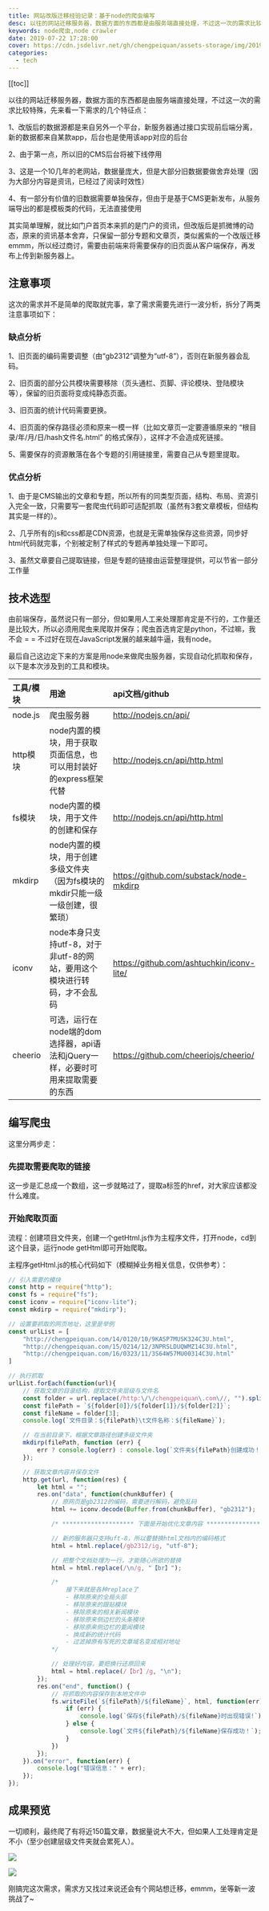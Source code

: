 ```yaml
---
title: 网站改版迁移经验记录：基于node的爬虫编写
desc: 以往的网站迁移服务器，数据方面的东西都是由服务端直接处理，不过这一次的需求比较特殊，就比如门户首页本来抓的是门户的资讯，但改版后是抓微博的动态，原来的资讯基本舍弃，只保留一部分专题和文章页，类似酱紫的一个改版迁移emmm，所以经过商讨，需要由前端来将需要保存的旧页面从客户端保存，再发布上传到新服务器上。
keywords: node爬虫,node crawler
date: 2019-07-22 17:28:00
cover: https://cdn.jsdelivr.net/gh/chengpeiquan/assets-storage/img/2019/07/1.jpg
categories: 
  - tech
---
```

[[toc]]

以往的网站迁移服务器，数据方面的东西都是由服务端直接处理，不过这一次的需求比较特殊，先来看一下需求的几个特征点：

1、改版后的数据源都是来自另外一个平台，新服务器通过接口实现前后端分离，新的数据都来自某款app，后台也是使用该app对应的后台

2、由于第一点，所以旧的CMS后台将被下线停用

3、这是一个10几年的老网站，数据量庞大，但是大部分旧数据要做舍弃处理（因为大部分内容是资讯，已经过了阅读时效性）

4、有一部分有价值的旧数据需要单独保存，但由于是基于CMS更新发布，从服务端导出的都是模板类的代码，无法直接使用

其实简单理解，就比如门户首页本来抓的是门户的资讯，但改版后是抓微博的动态，原来的资讯基本舍弃，只保留一部分专题和文章页，类似酱紫的一个改版迁移emmm，所以经过商讨，需要由前端来将需要保存的旧页面从客户端保存，再发布上传到新服务器上。

## 注意事项

这次的需求并不是简单的爬取就完事，拿了需求需要先进行一波分析，拆分了两类注意事项如下：

### 缺点分析

1、旧页面的编码需要调整（由“gb2312”调整为“utf-8”），否则在新服务器会乱码。

2、旧页面的部分公共模块需要移除（页头通栏、页脚、评论模块、登陆模块等），保留的旧页面将变成纯静态页面。

3、旧页面的统计代码需要更换。

4、旧页面的保存路径必须和原来一模一样（比如文章页一定要遵循原来的 “根目录/年/月/日/hash文件名.html” 的格式保存），这样才不会造成死链接。

5、需要保存的资源散落在各个专题的引用链接里，需要自己从专题里提取。

### 优点分析

1、由于是CMS输出的文章和专题，所以所有的同类型页面，结构、布局、资源引入完全一致，只需要写一套爬虫代码即可适配抓取（虽然有3套文章模板，但结构其实是一样的）。

2、几乎所有的js和css都是CDN资源，也就是无需单独保存这些资源，同步好html代码就完事，个别被定制了样式的专题再单独处理一下即可。

3、虽然文章要自己提取链接，但是专题的链接由运营整理提供，可以节省一部分工作量
<h2>技术选型</h2>
由前端保存，虽然说只有一部分，但如果用人工来处理那肯定是不行的，工作量还是比较大，所以必须用爬虫来爬取并保存；爬虫首选肯定是python，不过嘛，我不会 = = 不过好在现在JavaScript发展的越来越牛逼，我有node。

最后自己这边定下来的方案是用node来做爬虫服务器，实现自动化抓取和保存，以下是本次涉及到的工具和模块。

工具/模块|用途|api文档/github
:--|:--|:--
node.js|爬虫服务器|http://nodejs.cn/api/
http模块|node内置的模块，用于获取页面信息，也可以用封装好的express框架代替|http://nodejs.cn/api/http.html
fs模块|node内置的模块，用于文件的创建和保存|http://nodejs.cn/api/http.html
mkdirp|node内置的模块，用于创建多级文件夹（因为fs模块的mkdir只能一级一级创建，很繁琐）|https://github.com/substack/node-mkdirp
iconv|node本身只支持utf-8，对于非utf-8的网站，要用这个模块进行转码，才不会乱码|https://github.com/ashtuchkin/iconv-lite/
cheerio|可选，运行在node端的dom选择器，api语法和jQuery一样，必要时可用来提取需要的东西|https://github.com/cheeriojs/cheerio/

## 编写爬虫

这里分两步走：

### 先提取需要爬取的链接

这一步是汇总成一个数组，这一步就略过了，提取a标签的href，对大家应该都没什么难度。

### 开始爬取页面

流程：创建项目文件夹，创建一个getHtml.js作为主程序文件，打开node，cd到这个目录，运行node getHtml即可开始爬取。

主程序getHtml.js的核心代码如下（模糊掉业务相关信息，仅供参考）：

```javascript
// 引入需要的模块
const http = require("http");
const fs = require("fs");
const iconv = require("iconv-lite");
const mkdirp = require("mkdirp");

// 设置要抓取的网页地址，这里是举例
const urlList = [
	"http://chengpeiquan.com/14/0120/10/9KASP7MUSK324C3U.html",
	"http://chengpeiquan.com/15/0214/12/3NPRSLDUQWMZ14C3U.html",
	"http://chengpeiquan.com/16/0323/11/3S64W57MU00314C3U.html"
]

// 执行抓取
urlList.forEach(function(url){
	// 获取文章的目录结构，提取文件夹层级与文件名
	const folder = url.replace(/http:\/\/chengpeiquan\.com\//, "").split("/");
	const filePath = `${folder[0]}/${folder[1]}/${folder[2]}`;
	const fileName = folder[3];
	console.log(`文件目录：${filePath}\t文件名称：${fileName}`);

	// 在当前目录下，根据文章路径创建多级文件夹
	mkdirp(filePath, function (err) {
		err ? console.log(err) : console.log(`文件夹${filePath}创建成功！`);
	});

	// 获取文章内容并保存文件
	http.get(url, function(res) {
		let html = "";
		res.on("data", function(chunkBuffer) {
			// 原网页是gb2312的编码，需要进行解码，避免乱码
			html += iconv.decode(Buffer.from(chunkBuffer), "gb2312");

			/* ******************** 下面是开始优化文章内容 ******************** */

			// 新的服务器只支持uft-8，所以要替换html文档内的编码格式
			html = html.replace(/gb2312/ig, "utf-8");

			// 把整个文档处理为一行，才能随心所欲的替换
			html = html.replace(/\n/g, "【br】");

			/*
				接下来就是各种replace了
				- 移除原来的全局头部
				- 移除原来的跟贴模块
				- 移除原来的相关新闻模块
				- 移除原来侧边栏的头条模块
				- 移除原来侧边栏的要闻模块
				- 换成新的统计代码
				- 过滤掉原有写死的文章域名变成相对地址
			*/

			// 处理好内容，要把换行还原回来
			html = html.replace(/【br】/g, "\n");
		});
		res.on("end", function() {
			// 将抓取的内容保存到本地文件中
			fs.writeFile(`${filePath}/${fileName}`, html, function(err) {
				if (err) {
					console.log(`保存${filePath}/${fileName}时出现错误!`);
				} else {
					console.log(`文件${filePath}/${fileName}保存成功！`);
				}
			})
		});
	}).on("error", function(err) {
		console.log("错误信息：" + err);
	});
});
```

## 成果预览

一切顺利，最终爬了有将近150篇文章，数据量说大不大，但如果人工处理肯定是不小（至少创建层级文件夹就会累死人）。

![](https://cdn.jsdelivr.net/gh/chengpeiquan/assets-storage/img/2019/07/1-1.jpg)

![](https://cdn.jsdelivr.net/gh/chengpeiquan/assets-storage/img/2019/07/2.jpg)

刚搞完这次需求，需求方又找过来说还会有个网站想迁移，emmm，坐等新一波挑战了~